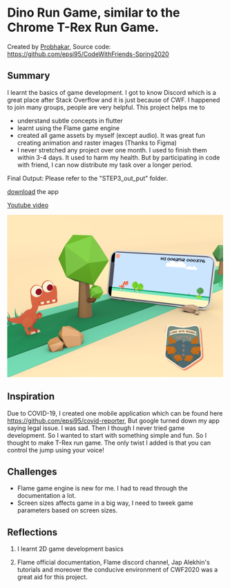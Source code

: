 # Dino Run Game, similar to the Chrome T-Rex Run Game.

Created by <a href="https://github.com/epsi95">Probhakar</a>,
Source code: https://github.com/epsi95/CodeWithFriends-Spring2020

## Summary

I learnt the basics of game development. I got to know Discord which is a great place after Stack Overflow and it is just because of CWF. I happened to join many groups, people are very helpful. This project helps me to
- understand subtle concepts in flutter
- learnt using the Flame game engine
- created all game assets by myself (except audio). It was great fun creating animation and raster images (Thanks to Figma)
- I never stretched any project over one month. I used to finish them within 3-4 days. It used to harm my health. But by participating in code with friend, I can now distribute my task over a longer period.

Final Output: Please refer to the "STEP3_out_put" folder.

<a href="STEP3_out_put/Sample_image_and_videos/dino_run.apk">download</a> the app

<a href="https://www.youtube.com/watch?v=iI2MaSRdrDw">Youtube video</a>

<img src="STEP3_out_put\Sample_image_and_videos\CWF2020_my_project_banner.png" width="500px">

## Inspiration

Due to COVID-19, I created one mobile application which can be found here https://github.com/epsi95/covid-reporter, But google turned down my app saying legal issue. I was sad. Then I though I never tried game development. So I wanted to start with something simple and fun. So I thought to make T-Rex run game. The only twist I added is that you can control the jump using your voice!

## Challenges

- Flame game engine is new for me. I had to read through the documentation a lot.
- Screen sizes affects game in a big way, I need to tweek game parameters based on screen sizes.

## Reflections

1. I learnt 2D game development basics

2. Flame official documentation, Flame discord channel, Jap Alekhin's tutorials and moreover the conducive environment of CWF2020 was a great aid for this project.
